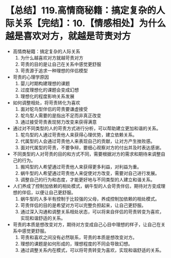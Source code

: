 # 【总结】119.高情商秘籍：搞定复杂的人际关系【完结】：10.【情感相处】为什么越是喜欢对方，就越是苛责对方

-   高情商秘籍：搞定复杂的人际关系
    1.  为什么越喜欢对方就越苛责对方
    2.  苛责的目的是让自己在关系中感觉更舒服
    3.  苛责源于追求一种理想的伴侣模型
-   苛责的心理学原因
    1.  婴儿时期构建理想的课题
    2.  过度理想化的课题会变成幻想
    3.  理想化的程度影响关系发展
-   如何调整相处，将苛责转化为喜欢
    1.  面对鸵鸟型伴侣的苛责要谦虚接受
    2.  鸵鸟型人需要的是指出不足而非真正改变
    3.  通过接受苛责表现努力改变来获得满意
-   通过对不同类型的人的苛责方式进行分析，可以帮助建立更加和谐的关系。
    1.  鸵鸟型的人通过苛责他人来获得心理优势，建立依赖关系。
    2.  代属型的人会通过苛责他人来表现自己的贡献，让对方产生挫败感。
    3.  面对代属型的苛责，不要争辩，要细心观察对方的付出并及时表达感谢。
-   不同类型的人对苛责的目的和方式不同，需要根据对方的需求和期待来调整自己的行为。
    1.  搬鸠型的人希望通过苛责他人来获得更多利益，对利益为重。
    2.  蜗牛型的人希望通过苛责他人来促使对方改变，需要对自己进行发展。
    3.  调整自己的行为和态度，才能更好地与不同类型的人建立和谐关系。
-   人们养成了控制加依赖的相处模式，蜗牛型的人会苛责伴侣，期待对方变成理想的伴侣，以便让自己更舒服。
    1.  蜗牛型的人多半有控制于比较强的父母，养成控制加依赖的相处模式。
    2.  苛责伴侣的目的是希望对方可以完整负担起来，让自己更舒服。
    3.  通过深入沟通和调整关系相处状态，可以将来自伴侣的苛责转变为喜欢，实现和谐舒适的关系。
-   苛责的本质是想改变对方，期待对方变成自己心目中理想的样子，让自己在关系中感觉更舒服。
    1.  苛责和喜欢之间没有必然联系，苛责的本质是想改变对方。
    2.  理想的课题是如何形成的，理想程度的不同会导致幻想。
    3.  通过调整关系内在模式，可以将苛责转变为喜欢，实现和谐舒适的关系。
